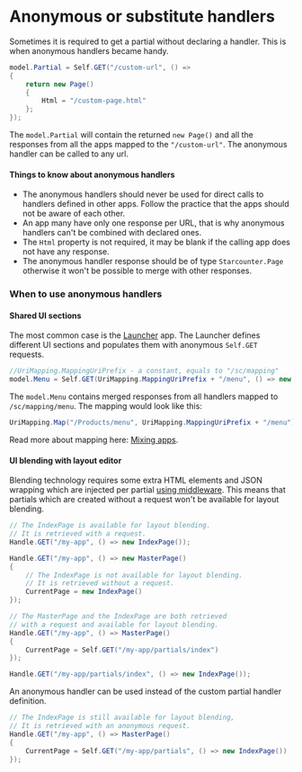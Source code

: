 # Anonymous or substitute handlers

Sometimes it is required to get a partial without declaring a handler. This is when anonymous handlers became handy.

```cs
model.Partial = Self.GET("/custom-url", () =>
{
    return new Page()
    {
        Html = "/custom-page.html"
    };
});
```

The `model.Partial` will contain the returned `new Page()` and all the responses from all the apps mapped to the `"/custom-url"`. The anonymous handler can be called to any url.

#### Things to know about anonymous handlers

- The anonymous handlers should never be used for direct calls to handlers defined in other apps. Follow the practice that the apps should not be aware of each other.
- An app many have only one response per URL, that is why anonymous handlers can't be combined with declared ones.
- The `Html` property is not required, it may be blank if the calling app does not have any response.
- The anonymous handler response should be of type `Starcounter.Page` otherwise it won't be possible to merge with other responses.

### When to use anonymous handlers

#### Shared UI sections

The most common case is the [Launcher](https://github.com/StarcounterPrefabs/Launcher) app. The Launcher defines different UI sections and populates them with anonymous `Self.GET` requests.

```cs
//UriMapping.MappingUriPrefix - a constant, equals to "/sc/mapping"
model.Menu = Self.GET(UriMapping.MappingUriPrefix + "/menu", () => new Page());
```


The `model.Menu` contains merged responses from all handlers mapped to `/sc/mapping/menu`. The mapping would look like this:

```cs
UriMapping.Map("/Products/menu", UriMapping.MappingUriPrefix + "/menu");
```

Read more about mapping here: [Mixing apps](/guides/mapping-and-blending/).

#### UI blending with layout editor

Blending technology requires some extra HTML elements and JSON wrapping which are injected per partial [using middleware](/guides/network/middleware). This means that partials which are created without a request won't be available for layout blending.

```cs
// The IndexPage is available for layout blending.
// It is retrieved with a request.
Handle.GET("/my-app", () => new IndexPage());
```

```cs
Handle.GET("/my-app", () => new MasterPage()
{
    // The IndexPage is not available for layout blending.
    // It is retrieved without a request.
    CurrentPage = new IndexPage()
});
```

```cs
// The MasterPage and the IndexPage are both retrieved
// with a request and available for layout blending.
Handle.GET("/my-app", () => MasterPage()
{
    CurrentPage = Self.GET("/my-app/partials/index")
});

Handle.GET("/my-app/partials/index", () => new IndexPage());
```

An anonymous handler can be used instead of the custom partial handler definition.

```cs
// The IndexPage is still available for layout blending,
// It is retrieved with an anonymous request.
Handle.GET("/my-app", () => MasterPage()
{
    CurrentPage = Self.GET("/my-app/partials", () => new IndexPage())
});
```
